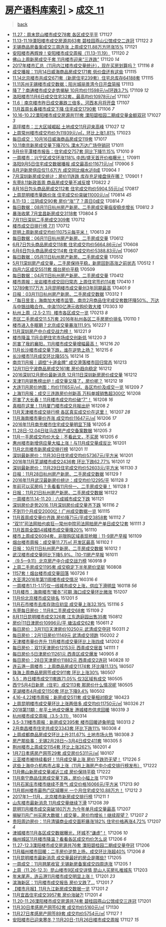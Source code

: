 [房产语料库索引](../../README.md)  > [成交_11](成交_11.md)
====
> [back](../README.md)

- [11.27：周末昆山楼市成交78套 各区成交平平](http://jkwz.applinzi.com/ittc/7040582429616636945.html#11.27%EF%BC%9A%E5%91%A8%E6%9C%AB%E6%98%86%E5%B1%B1%E6%A5%BC%E5%B8%82%E6%88%90%E4%BA%A478%E5%A5%97+%E5%90%84%E5%8C%BA%E6%88%90%E4%BA%A4%E5%B9%B3%E5%B9%B3) 171127  
- [11.13-11.19溧阳楼市成交房源共63套 碧桂园燕山公馆成交二连冠](http://jkwz.applinzi.com/ittc/7038709699816457232.html#11.13-11.19%E6%BA%A7%E9%98%B3%E6%A5%BC%E5%B8%82%E6%88%90%E4%BA%A4%E6%88%BF%E6%BA%90%E5%85%B163%E5%A5%97+%E7%A2%A7%E6%A1%82%E5%9B%AD%E7%87%95%E5%B1%B1%E5%85%AC%E9%A6%86%E6%88%90%E4%BA%A4%E4%BA%8C%E8%BF%9E%E5%86%A0) 171122 *3* 
- [无锡商品房备案成交三周连涨 上周成交11.88万方环涨15%](http://jkwz.applinzi.com/ittc/7038231130451477521.html#%E6%97%A0%E9%94%A1%E5%95%86%E5%93%81%E6%88%BF%E5%A4%87%E6%A1%88%E6%88%90%E4%BA%A4%E4%B8%89%E5%91%A8%E8%BF%9E%E6%B6%A8+%E4%B8%8A%E5%91%A8%E6%88%90%E4%BA%A411.88%E4%B8%87%E6%96%B9%E7%8E%AF%E6%B6%A815%25) 171121  
- [安阳楼市再辉煌！安阳楼市成交周报（11.13-11.19）](http://jkwz.applinzi.com/ittc/7038087427040740368.html#%E5%AE%89%E9%98%B3%E6%A5%BC%E5%B8%82%E5%86%8D%E8%BE%89%E7%85%8C%EF%BC%81%E5%AE%89%E9%98%B3%E6%A5%BC%E5%B8%82%E6%88%90%E4%BA%A4%E5%91%A8%E6%8A%A5%EF%BC%8811.13-11.19%EF%BC%89) 171120 *2* 
- [佛山上周新房成交千套 11月楼市迎来“三连跌”](http://jkwz.applinzi.com/ittc/7038063579700397072.html#%E4%BD%9B%E5%B1%B1%E4%B8%8A%E5%91%A8%E6%96%B0%E6%88%BF%E6%88%90%E4%BA%A4%E5%8D%83%E5%A5%97+11%E6%9C%88%E6%A5%BC%E5%B8%82%E8%BF%8E%E6%9D%A5%E2%80%9C%E4%B8%89%E8%BF%9E%E8%B7%8C%E2%80%9D) 171120 *14* 
- [2017年楼市汇总（11月内江楼市成交量统计），现在买房划算吗？](http://jkwz.applinzi.com/ittc/7036457605185143824.html#2017%E5%B9%B4%E6%A5%BC%E5%B8%82%E6%B1%87%E6%80%BB%EF%BC%8811%E6%9C%88%E5%86%85%E6%B1%9F%E6%A5%BC%E5%B8%82%E6%88%90%E4%BA%A4%E9%87%8F%E7%BB%9F%E8%AE%A1%EF%BC%89%EF%BC%8C%E7%8E%B0%E5%9C%A8%E4%B9%B0%E6%88%BF%E5%88%92%E7%AE%97%E5%90%97%EF%BC%9F) 171116 *8* 
- [成交播报：11月14日威海商品房成交171套 低价盘还有这些](http://jkwz.applinzi.com/ittc/7036191562223059985.html#%E6%88%90%E4%BA%A4%E6%92%AD%E6%8A%A5%EF%BC%9A11%E6%9C%8814%E6%97%A5%E5%A8%81%E6%B5%B7%E5%95%86%E5%93%81%E6%88%BF%E6%88%90%E4%BA%A4171%E5%A5%97+%E4%BD%8E%E4%BB%B7%E7%9B%98%E8%BF%98%E6%9C%89%E8%BF%99%E4%BA%9B) 171115  
- [11.14北京楼市共成交671套（新房住宅239套）住宅总库存64188套](http://jkwz.applinzi.com/ittc/7036095041683063824.html#11.14%E5%8C%97%E4%BA%AC%E6%A5%BC%E5%B8%82%E5%85%B1%E6%88%90%E4%BA%A4671%E5%A5%97%EF%BC%88%E6%96%B0%E6%88%BF%E4%BD%8F%E5%AE%85239%E5%A5%97%EF%BC%89%E4%BD%8F%E5%AE%85%E6%80%BB%E5%BA%93%E5%AD%9864188%E5%A5%97) 171115  
- [11.11苏州无锡楼市成交数据；阳光城丽景湾今日开盘简报](http://jkwz.applinzi.com/ittc/7035386018151269393.html#11.11%E8%8B%8F%E5%B7%9E%E6%97%A0%E9%94%A1%E6%A5%BC%E5%B8%82%E6%88%90%E4%BA%A4%E6%95%B0%E6%8D%AE%EF%BC%9B%E9%98%B3%E5%85%89%E5%9F%8E%E4%B8%BD%E6%99%AF%E6%B9%BE%E4%BB%8A%E6%97%A5%E5%BC%80%E7%9B%98%E7%AE%80%E6%8A%A5) 171113  
- [降了？南通楼市成交走势揭秘 10月均价11598元/㎡环跌3.7%](http://jkwz.applinzi.com/ittc/7033909082321323024.html#%E9%99%8D%E4%BA%86%EF%BC%9F%E5%8D%97%E9%80%9A%E6%A5%BC%E5%B8%82%E6%88%90%E4%BA%A4%E8%B5%B0%E5%8A%BF%E6%8F%AD%E7%A7%98+10%E6%9C%88%E5%9D%87%E4%BB%B711598%E5%85%83%2F%E3%8E%A1%E7%8E%AF%E8%B7%8C3.7%25) 171109 *12* 
- [洛阳楼市11月6日成交住宅32套，最高均价10978元/㎡](http://jkwz.applinzi.com/ittc/7033145634557789201.html#%E6%B4%9B%E9%98%B3%E6%A5%BC%E5%B8%8211%E6%9C%886%E6%97%A5%E6%88%90%E4%BA%A4%E4%BD%8F%E5%AE%8532%E5%A5%97%EF%BC%8C%E6%9C%80%E9%AB%98%E5%9D%87%E4%BB%B710978%E5%85%83%2F%E3%8E%A1) 171107  
- [11.6｜南京楼市昨日成交暴跌三倍多，河西本月将开盘](http://jkwz.applinzi.com/ittc/7033142107664024592.html#11.6%EF%BD%9C%E5%8D%97%E4%BA%AC%E6%A5%BC%E5%B8%82%E6%98%A8%E6%97%A5%E6%88%90%E4%BA%A4%E6%9A%B4%E8%B7%8C%E4%B8%89%E5%80%8D%E5%A4%9A%EF%BC%8C%E6%B2%B3%E8%A5%BF%E6%9C%AC%E6%9C%88%E5%B0%86%E5%BC%80%E7%9B%98) 171107  
- [11月首周长春楼市成交下降 住宅成交1790套](http://jkwz.applinzi.com/ittc/7032773519824389137.html#11%E6%9C%88%E9%A6%96%E5%91%A8%E9%95%BF%E6%98%A5%E6%A5%BC%E5%B8%82%E6%88%90%E4%BA%A4%E4%B8%8B%E9%99%8D+%E4%BD%8F%E5%AE%85%E6%88%90%E4%BA%A41790%E5%A5%97) 171106 *7* 
- [10.16-10.22溧阳楼市成交房源共111套 溧阳碧桂园二期成交量金额双冠](http://jkwz.applinzi.com/ittc/7029114463918228497.html#10.16-10.22%E6%BA%A7%E9%98%B3%E6%A5%BC%E5%B8%82%E6%88%90%E4%BA%A4%E6%88%BF%E6%BA%90%E5%85%B1111%E5%A5%97+%E6%BA%A7%E9%98%B3%E7%A2%A7%E6%A1%82%E5%9B%AD%E4%BA%8C%E6%9C%9F%E6%88%90%E4%BA%A4%E9%87%8F%E9%87%91%E9%A2%9D%E5%8F%8C%E5%86%A0) 171027 *3* 
- [高坪楼市：三大区域崛起 土地成交11月迎来高峰](http://jkwz.applinzi.com/ittc/7029051835221017617.html#%E9%AB%98%E5%9D%AA%E6%A5%BC%E5%B8%82%EF%BC%9A%E4%B8%89%E5%A4%A7%E5%8C%BA%E5%9F%9F%E5%B4%9B%E8%B5%B7+%E5%9C%9F%E5%9C%B0%E6%88%90%E4%BA%A411%E6%9C%88%E8%BF%8E%E6%9D%A5%E9%AB%98%E5%B3%B0) 171027 *12* 
- [上周常州楼市成交均价为11939元/㎡，环比上涨1.81%](http://jkwz.applinzi.com/ittc/7027685153097384976.html#%E4%B8%8A%E5%91%A8%E5%B8%B8%E5%B7%9E%E6%A5%BC%E5%B8%82%E6%88%90%E4%BA%A4%E5%9D%87%E4%BB%B7%E4%B8%BA11939%E5%85%83%2F%E3%8E%A1%EF%BC%8C%E7%8E%AF%E6%AF%94%E4%B8%8A%E6%B6%A81.81%25) 171023  
- [每日成交：10月16日威海商品房成交119套](http://jkwz.applinzi.com/ittc/7025342273473217552.html#%E6%AF%8F%E6%97%A5%E6%88%90%E4%BA%A4%EF%BC%9A10%E6%9C%8816%E6%97%A5%E5%A8%81%E6%B5%B7%E5%95%86%E5%93%81%E6%88%BF%E6%88%90%E4%BA%A4119%E5%A5%97) 171017  
- [10.11南京新房成交量下降70% 溧水万达广场夺销冠](http://jkwz.applinzi.com/ittc/7023247645559227408.html#10.11%E5%8D%97%E4%BA%AC%E6%96%B0%E6%88%BF%E6%88%90%E4%BA%A4%E9%87%8F%E4%B8%8B%E9%99%8D70%25+%E6%BA%A7%E6%B0%B4%E4%B8%87%E8%BE%BE%E5%B9%BF%E5%9C%BA%E5%A4%BA%E9%94%80%E5%86%A0) 171011  
- [9月份平潭楼市报告：住宅成交757套 同比下降11.15%](http://jkwz.applinzi.com/ittc/7022764397771097105.html#9%E6%9C%88%E4%BB%BD%E5%B9%B3%E6%BD%AD%E6%A5%BC%E5%B8%82%E6%8A%A5%E5%91%8A%EF%BC%9A%E4%BD%8F%E5%AE%85%E6%88%90%E4%BA%A4757%E5%A5%97+%E5%90%8C%E6%AF%94%E4%B8%8B%E9%99%8D11.15%25) 171010 *9* 
- [一周楼市：兴宁区成交环涨118% 中昂/盛天首开价格曝光！](http://jkwz.applinzi.com/ittc/7012107061775827728.html#%E4%B8%80%E5%91%A8%E6%A5%BC%E5%B8%82%EF%BC%9A%E5%85%B4%E5%AE%81%E5%8C%BA%E6%88%90%E4%BA%A4%E7%8E%AF%E6%B6%A8118%25+%E4%B8%AD%E6%98%82%2F%E7%9B%9B%E5%A4%A9%E9%A6%96%E5%BC%80%E4%BB%B7%E6%A0%BC%E6%9B%9D%E5%85%89%EF%BC%81) 170911  
- [洛阳9月5日住宅成交数据播报 成交最高价11671元/㎡](http://jkwz.applinzi.com/ittc/7010129430914270225.html#%E6%B4%9B%E9%98%B39%E6%9C%885%E6%97%A5%E4%BD%8F%E5%AE%85%E6%88%90%E4%BA%A4%E6%95%B0%E6%8D%AE%E6%92%AD%E6%8A%A5+%E6%88%90%E4%BA%A4%E6%9C%80%E9%AB%98%E4%BB%B711671%E5%85%83%2F%E3%8E%A1) 170906 *5* 
- [8月沪新房供应仅11.6万方 成交同比缩水近8成](http://jkwz.applinzi.com/ittc/7009265303383704593.html#8%E6%9C%88%E6%B2%AA%E6%96%B0%E6%88%BF%E4%BE%9B%E5%BA%94%E4%BB%8511.6%E4%B8%87%E6%96%B9+%E6%88%90%E4%BA%A4%E5%90%8C%E6%AF%94%E7%BC%A9%E6%B0%B4%E8%BF%918%E6%88%90) 170904 *1* 
- [7月深圳新房成交统计：房价11连跌 库存充足接盘侠在哪？](http://jkwz.applinzi.com/ittc/7008282229506311185.html#7%E6%9C%88%E6%B7%B1%E5%9C%B3%E6%96%B0%E6%88%BF%E6%88%90%E4%BA%A4%E7%BB%9F%E8%AE%A1%EF%BC%9A%E6%88%BF%E4%BB%B711%E8%BF%9E%E8%B7%8C+%E5%BA%93%E5%AD%98%E5%85%85%E8%B6%B3%E6%8E%A5%E7%9B%98%E4%BE%A0%E5%9C%A8%E5%93%AA%EF%BC%9F) 170901 *1* 
- [东莞8.11新政首周 商品房成交量不减反增](http://jkwz.applinzi.com/ittc/7004667642861061136.html#%E4%B8%9C%E8%8E%9E8.11%E6%96%B0%E6%94%BF%E9%A6%96%E5%91%A8+%E5%95%86%E5%93%81%E6%88%BF%E6%88%90%E4%BA%A4%E9%87%8F%E4%B8%8D%E5%87%8F%E5%8F%8D%E5%A2%9E) 170822 *2* 
- [8月16日包头商品房成交112套 住宅成交均价5904.55元/㎡](http://jkwz.applinzi.com/ittc/7002718649411175441.html#8%E6%9C%8816%E6%97%A5%E5%8C%85%E5%A4%B4%E5%95%86%E5%93%81%E6%88%BF%E6%88%90%E4%BA%A4112%E5%A5%97+%E4%BD%8F%E5%AE%85%E6%88%90%E4%BA%A4%E5%9D%87%E4%BB%B75904.55%E5%85%83%2F%E3%8E%A1) 170817  
- [上周昆明楼市量跌价涨 住宅成交价突破11000元/㎡](http://jkwz.applinzi.com/ittc/7001715805967090704.html#%E4%B8%8A%E5%91%A8%E6%98%86%E6%98%8E%E6%A5%BC%E5%B8%82%E9%87%8F%E8%B7%8C%E4%BB%B7%E6%B6%A8+%E4%BD%8F%E5%AE%85%E6%88%90%E4%BA%A4%E4%BB%B7%E7%AA%81%E7%A0%B411000%E5%85%83%2F%E3%8E%A1) 170814 *45* 
- [8.11-13：江阴成交90套 房价“涨”了？周日0成交](http://jkwz.applinzi.com/ittc/7001590411653809168.html#8.11-13%EF%BC%9A%E6%B1%9F%E9%98%B4%E6%88%90%E4%BA%A490%E5%A5%97+%E6%88%BF%E4%BB%B7%E2%80%9C%E6%B6%A8%E2%80%9D%E4%BA%86%EF%BC%9F%E5%91%A8%E6%97%A50%E6%88%90%E4%BA%A4) 170814 *7* 
- [每日数据：08月11日杭州房产新房、二手房成交量临安稳步增长](http://jkwz.applinzi.com/ittc/7000701323207771153.html#%E6%AF%8F%E6%97%A5%E6%95%B0%E6%8D%AE%EF%BC%9A08%E6%9C%8811%E6%97%A5%E6%9D%AD%E5%B7%9E%E6%88%BF%E4%BA%A7%E6%96%B0%E6%88%BF%E3%80%81%E4%BA%8C%E6%89%8B%E6%88%BF%E6%88%90%E4%BA%A4%E9%87%8F%E4%B8%B4%E5%AE%89%E7%A8%B3%E6%AD%A5%E5%A2%9E%E9%95%BF) 170812 *3* 
- [暴涨收尾 7月宜昌新房成交3118套](http://jkwz.applinzi.com/ittc/6997901641108685841.html#%E6%9A%B4%E6%B6%A8%E6%94%B6%E5%B0%BE+7%E6%9C%88%E5%AE%9C%E6%98%8C%E6%96%B0%E6%88%BF%E6%88%90%E4%BA%A43118%E5%A5%97) 170804 *5* 
- [7月11日深圳二手房成交309套](http://jkwz.applinzi.com/ittc/6989337061025645584.html#7%E6%9C%8811%E6%97%A5%E6%B7%B1%E5%9C%B3%E4%BA%8C%E6%89%8B%E6%88%BF%E6%88%90%E4%BA%A4309%E5%A5%97) 170712  
- [楼市成交日排行榜 7.11](http://jkwz.applinzi.com/ittc/6989319045961483281.html#%E6%A5%BC%E5%B8%82%E6%88%90%E4%BA%A4%E6%97%A5%E6%8E%92%E8%A1%8C%E6%A6%9C+7.11) 170712  
- [昆明上周新房成交均价11075元每平米！](http://jkwz.applinzi.com/ittc/6978601091804431365.html#%E6%98%86%E6%98%8E%E4%B8%8A%E5%91%A8%E6%96%B0%E6%88%BF%E6%88%90%E4%BA%A4%E5%9D%87%E4%BB%B711075%E5%85%83%E6%AF%8F%E5%B9%B3%E7%B1%B3%EF%BC%81) 170613 *28* 
- [每日数据：06月11日杭州房产新房、二手房成交量](http://jkwz.applinzi.com/ittc/6978238859811750917.html#%E6%AF%8F%E6%97%A5%E6%95%B0%E6%8D%AE%EF%BC%9A06%E6%9C%8811%E6%97%A5%E6%9D%AD%E5%B7%9E%E6%88%BF%E4%BA%A7%E6%96%B0%E6%88%BF%E3%80%81%E4%BA%8C%E6%89%8B%E6%88%BF%E6%88%90%E4%BA%A4%E9%87%8F) 170612  
- [6月7日包头商品房成交118套 住宅成交均价5664.86元/㎡](http://jkwz.applinzi.com/ittc/6976732432026829828.html#6%E6%9C%887%E6%97%A5%E5%8C%85%E5%A4%B4%E5%95%86%E5%93%81%E6%88%BF%E6%88%90%E4%BA%A4118%E5%A5%97+%E4%BD%8F%E5%AE%85%E6%88%90%E4%BA%A4%E5%9D%87%E4%BB%B75664.86%E5%85%83%2F%E3%8E%A1) 170608  
- [6月6日包头商品房成交114套 住宅成交均价5388.83元/㎡](http://jkwz.applinzi.com/ittc/6976360103534920709.html#6%E6%9C%886%E6%97%A5%E5%8C%85%E5%A4%B4%E5%95%86%E5%93%81%E6%88%BF%E6%88%90%E4%BA%A4114%E5%A5%97+%E4%BD%8F%E5%AE%85%E6%88%90%E4%BA%A4%E5%9D%87%E4%BB%B75388.83%E5%85%83%2F%E3%8E%A1) 170607  
- [每日数据：05月11日杭州房产新房、二手房成交量](http://jkwz.applinzi.com/ittc/6966731738012189701.html#%E6%AF%8F%E6%97%A5%E6%95%B0%E6%8D%AE%EF%BC%9A05%E6%9C%8811%E6%97%A5%E6%9D%AD%E5%B7%9E%E6%88%BF%E4%BA%A7%E6%96%B0%E6%88%BF%E3%80%81%E4%BA%8C%E6%89%8B%E6%88%BF%E6%88%90%E4%BA%A4%E9%87%8F) 170512  
- [5月11深圳房产成交量，二手房保持平稳，新房回到高涨之前状态](http://jkwz.applinzi.com/ittc/6966725350787646468.html#5%E6%9C%8811%E6%B7%B1%E5%9C%B3%E6%88%BF%E4%BA%A7%E6%88%90%E4%BA%A4%E9%87%8F%EF%BC%8C%E4%BA%8C%E6%89%8B%E6%88%BF%E4%BF%9D%E6%8C%81%E5%B9%B3%E7%A8%B3%EF%BC%8C%E6%96%B0%E6%88%BF%E5%9B%9E%E5%88%B0%E9%AB%98%E6%B6%A8%E4%B9%8B%E5%89%8D%E7%8A%B6%E6%80%81) 170512 *1* 
- [四月六区成交5511套 烟台房价平稳](http://jkwz.applinzi.com/ittc/6965677157735990277.html#%E5%9B%9B%E6%9C%88%E5%85%AD%E5%8C%BA%E6%88%90%E4%BA%A45511%E5%A5%97+%E7%83%9F%E5%8F%B0%E6%88%BF%E4%BB%B7%E5%B9%B3%E7%A8%B3) 170509  
- [每日数据：04月11日杭州房产新房、二手房成交量](http://jkwz.applinzi.com/ittc/6955587652521821188.html#%E6%AF%8F%E6%97%A5%E6%95%B0%E6%8D%AE%EF%BC%9A04%E6%9C%8811%E6%97%A5%E6%9D%AD%E5%B7%9E%E6%88%BF%E4%BA%A7%E6%96%B0%E6%88%BF%E3%80%81%E4%BA%8C%E6%89%8B%E6%88%BF%E6%88%90%E4%BA%A4%E9%87%8F) 170412  
- [楼市周报：龙岩楼市成交回归常态 上周住宅签约114套](http://jkwz.applinzi.com/ittc/6954910236715516933.html#%E6%A5%BC%E5%B8%82%E5%91%A8%E6%8A%A5%EF%BC%9A%E9%BE%99%E5%B2%A9%E6%A5%BC%E5%B8%82%E6%88%90%E4%BA%A4%E5%9B%9E%E5%BD%92%E5%B8%B8%E6%80%81+%E4%B8%8A%E5%91%A8%E4%BD%8F%E5%AE%85%E7%AD%BE%E7%BA%A6114%E5%A5%97) 170410 *1* 
- [12789套117万方 3月昆明楼市成交量创3年同期最高](http://jkwz.applinzi.com/ittc/6951611627509122052.html#12789%E5%A5%97117%E4%B8%87%E6%96%B9+3%E6%9C%88%E6%98%86%E6%98%8E%E6%A5%BC%E5%B8%82%E6%88%90%E4%BA%A4%E9%87%8F%E5%88%9B3%E5%B9%B4%E5%90%8C%E6%9C%9F%E6%9C%80%E9%AB%98) 170401 *9* 
- [日报：03月11日杭州房产新房、二手房成交数据](http://jkwz.applinzi.com/ittc/6944098406690718725.html#%E6%97%A5%E6%8A%A5%EF%BC%9A03%E6%9C%8811%E6%97%A5%E6%9D%AD%E5%B7%9E%E6%88%BF%E4%BA%A7%E6%96%B0%E6%88%BF%E3%80%81%E4%BA%8C%E6%89%8B%E6%88%BF%E6%88%90%E4%BA%A4%E6%95%B0%E6%8D%AE) 170312 *1* 
- [「每日昱言」海南加大楼市监管、南京2月商品住宅成交套数环降50%、万达与中银战略合作、中渝110亿港元收购伦敦大楼](http://jkwz.applinzi.com/ittc/6940708262025626628.html#%E3%80%8C%E6%AF%8F%E6%97%A5%E6%98%B1%E8%A8%80%E3%80%8D%E6%B5%B7%E5%8D%97%E5%8A%A0%E5%A4%A7%E6%A5%BC%E5%B8%82%E7%9B%91%E7%AE%A1%E3%80%81%E5%8D%97%E4%BA%AC2%E6%9C%88%E5%95%86%E5%93%81%E4%BD%8F%E5%AE%85%E6%88%90%E4%BA%A4%E5%A5%97%E6%95%B0%E7%8E%AF%E9%99%8D50%25%E3%80%81%E4%B8%87%E8%BE%BE%E4%B8%8E%E4%B8%AD%E9%93%B6%E6%88%98%E7%95%A5%E5%90%88%E4%BD%9C%E3%80%81%E4%B8%AD%E6%B8%9D110%E4%BA%BF%E6%B8%AF%E5%85%83%E6%94%B6%E8%B4%AD%E4%BC%A6%E6%95%A6%E5%A4%A7%E6%A5%BC) 170303 *10* 
- [杭州上周（2.5-2.11）楼市各区成交一览](http://jkwz.applinzi.com/ittc/6934169825214727173.html#%E6%9D%AD%E5%B7%9E%E4%B8%8A%E5%91%A8%EF%BC%882.5-2.11%EF%BC%89%E6%A5%BC%E5%B8%82%E5%90%84%E5%8C%BA%E6%88%90%E4%BA%A4%E4%B8%80%E8%A7%88) 170213 *8* 
- [市区二手房成交11.5万套 2016年杭州各区二手房房价排名](http://jkwz.applinzi.com/ittc/6921454729938076676.html#%E5%B8%82%E5%8C%BA%E4%BA%8C%E6%89%8B%E6%88%BF%E6%88%90%E4%BA%A411.5%E4%B8%87%E5%A5%97+2016%E5%B9%B4%E6%9D%AD%E5%B7%9E%E5%90%84%E5%8C%BA%E4%BA%8C%E6%89%8B%E6%88%BF%E6%88%BF%E4%BB%B7%E6%8E%92%E5%90%8D) 170110 *1* 
- [楼市进入冬眠期？北京成交量暴涨111.9%](http://jkwz.applinzi.com/ittc/6916334052797056005.html#%E6%A5%BC%E5%B8%82%E8%BF%9B%E5%85%A5%E5%86%AC%E7%9C%A0%E6%9C%9F%EF%BC%9F%E5%8C%97%E4%BA%AC%E6%88%90%E4%BA%A4%E9%87%8F%E6%9A%B4%E6%B6%A8111.9%25) 161227 *1* 
- [11月深圳房产中介成交战力榜！](http://jkwz.applinzi.com/ittc/6914012122463077380.html#11%E6%9C%88%E6%B7%B1%E5%9C%B3%E6%88%BF%E4%BA%A7%E4%B8%AD%E4%BB%8B%E6%88%90%E4%BA%A4%E6%88%98%E5%8A%9B%E6%A6%9C%EF%BC%81) 161221 *9* 
- [楼市降温 11月合肥住宅市场成交创新低](http://jkwz.applinzi.com/ittc/6913652443107034117.html#%E6%A5%BC%E5%B8%82%E9%99%8D%E6%B8%A9+11%E6%9C%88%E5%90%88%E8%82%A5%E4%BD%8F%E5%AE%85%E5%B8%82%E5%9C%BA%E6%88%90%E4%BA%A4%E5%88%9B%E6%96%B0%E4%BD%8E) 161220 *3* 
- [厉害了我的襄阳，11月楼市成交量增幅最高！](http://jkwz.applinzi.com/ittc/6912189088248890372.html#%E5%8E%89%E5%AE%B3%E4%BA%86%E6%88%91%E7%9A%84%E8%A5%84%E9%98%B3%EF%BC%8C11%E6%9C%88%E6%A5%BC%E5%B8%82%E6%88%90%E4%BA%A4%E9%87%8F%E5%A2%9E%E5%B9%85%E6%9C%80%E9%AB%98%EF%BC%81) 161216 *20* 
- [11月长沙楼市成交量下跌，谁在逆势上扬？](http://jkwz.applinzi.com/ittc/6911941543253771269.html#11%E6%9C%88%E9%95%BF%E6%B2%99%E6%A5%BC%E5%B8%82%E6%88%90%E4%BA%A4%E9%87%8F%E4%B8%8B%E8%B7%8C%EF%BC%8C%E8%B0%81%E5%9C%A8%E9%80%86%E5%8A%BF%E4%B8%8A%E6%89%AC%EF%BC%9F) 161215 *6* 
- [长沙楼市11月成交环比降55%](http://jkwz.applinzi.com/ittc/6911370144059491333.html#%E9%95%BF%E6%B2%99%E6%A5%BC%E5%B8%8211%E6%9C%88%E6%88%90%E4%BA%A4%E7%8E%AF%E6%AF%94%E9%99%8D55%25) 161214 *15* 
- [南京11月报｜调控“十道金牌” 成交滑落楼市回归常态](http://jkwz.applinzi.com/ittc/6911056387659793412.html#%E5%8D%97%E4%BA%AC11%E6%9C%88%E6%8A%A5%EF%BD%9C%E8%B0%83%E6%8E%A7%E2%80%9C%E5%8D%81%E9%81%93%E9%87%91%E7%89%8C%E2%80%9D+%E6%88%90%E4%BA%A4%E6%BB%91%E8%90%BD%E6%A5%BC%E5%B8%82%E5%9B%9E%E5%BD%92%E5%B8%B8%E6%80%81) 161213  
- [12月11日宁波商品房成交161套 房价趋向稳定](http://jkwz.applinzi.com/ittc/6910744105352430597.html#12%E6%9C%8811%E6%97%A5%E5%AE%81%E6%B3%A2%E5%95%86%E5%93%81%E6%88%BF%E6%88%90%E4%BA%A4161%E5%A5%97+%E6%88%BF%E4%BB%B7%E8%B6%8B%E5%90%91%E7%A8%B3%E5%AE%9A) 161212  
- [2016深圳12月房价最新消息 12月11日深圳新房房价成交量](http://jkwz.applinzi.com/ittc/6910716911322399748.html#2016%E6%B7%B1%E5%9C%B312%E6%9C%88%E6%88%BF%E4%BB%B7%E6%9C%80%E6%96%B0%E6%B6%88%E6%81%AF+12%E6%9C%8811%E6%97%A5%E6%B7%B1%E5%9C%B3%E6%96%B0%E6%88%BF%E6%88%BF%E4%BB%B7%E6%88%90%E4%BA%A4%E9%87%8F) 161212  
- [天津11月销售榜出炉！成交量又降了，房价呢？](http://jkwz.applinzi.com/ittc/6910676381678961668.html#%E5%A4%A9%E6%B4%A511%E6%9C%88%E9%94%80%E5%94%AE%E6%A6%9C%E5%87%BA%E7%82%89%EF%BC%81%E6%88%90%E4%BA%A4%E9%87%8F%E5%8F%88%E9%99%8D%E4%BA%86%EF%BC%8C%E6%88%BF%E4%BB%B7%E5%91%A2%EF%BC%9F) 161212 *18* 
- [大连11月房价地图：均价11165元/㎡、各区均价及成交一览](http://jkwz.applinzi.com/ittc/6909578003352126468.html#%E5%A4%A7%E8%BF%9E11%E6%9C%88%E6%88%BF%E4%BB%B7%E5%9C%B0%E5%9B%BE%EF%BC%9A%E5%9D%87%E4%BB%B711165%E5%85%83%2F%E3%8E%A1%E3%80%81%E5%90%84%E5%8C%BA%E5%9D%87%E4%BB%B7%E5%8F%8A%E6%88%90%E4%BA%A4%E4%B8%80%E8%A7%88) 161209 *7* 
- [上海11月报：成交三连跌房价创新高 万科单城销售超300亿](http://jkwz.applinzi.com/ittc/6909313537762919429.html#%E4%B8%8A%E6%B5%B711%E6%9C%88%E6%8A%A5%EF%BC%9A%E6%88%90%E4%BA%A4%E4%B8%89%E8%BF%9E%E8%B7%8C%E6%88%BF%E4%BB%B7%E5%88%9B%E6%96%B0%E9%AB%98+%E4%B8%87%E7%A7%91%E5%8D%95%E5%9F%8E%E9%94%80%E5%94%AE%E8%B6%85300%E4%BA%BF) 161208  
- [厉害了大长春！11月楼市成交均价破“7”！](http://jkwz.applinzi.com/ittc/6909290085546984453.html#%E5%8E%89%E5%AE%B3%E4%BA%86%E5%A4%A7%E9%95%BF%E6%98%A5%EF%BC%8111%E6%9C%88%E6%A5%BC%E5%B8%82%E6%88%90%E4%BA%A4%E5%9D%87%E4%BB%B7%E7%A0%B4%E2%80%9C7%E2%80%9D%EF%BC%81) 161208 *16* 
- [真相在这里！11月厦门楼市成交月报出炉](http://jkwz.applinzi.com/ittc/6909266916492706821.html#%E7%9C%9F%E7%9B%B8%E5%9C%A8%E8%BF%99%E9%87%8C%EF%BC%8111%E6%9C%88%E5%8E%A6%E9%97%A8%E6%A5%BC%E5%B8%82%E6%88%90%E4%BA%A4%E6%9C%88%E6%8A%A5%E5%87%BA%E7%82%89) 161208 *2* 
- [11月天津楼市成交排行榜 各区真实成交价在这里！](http://jkwz.applinzi.com/ittc/6908811511006233605.html#11%E6%9C%88%E5%A4%A9%E6%B4%A5%E6%A5%BC%E5%B8%82%E6%88%90%E4%BA%A4%E6%8E%92%E8%A1%8C%E6%A6%9C+%E5%90%84%E5%8C%BA%E7%9C%9F%E5%AE%9E%E6%88%90%E4%BA%A4%E4%BB%B7%E5%9C%A8%E8%BF%99%E9%87%8C%EF%BC%81) 161207 *28* 
- [11月海南楼市量价齐涨 成交均价11647元/㎡](http://jkwz.applinzi.com/ittc/6908449738331784196.html#11%E6%9C%88%E6%B5%B7%E5%8D%97%E6%A5%BC%E5%B8%82%E9%87%8F%E4%BB%B7%E9%BD%90%E6%B6%A8+%E6%88%90%E4%BA%A4%E5%9D%87%E4%BB%B711647%E5%85%83%2F%E3%8E%A1) 161206 *17* 
- [2016年11月南充楼市住宅成交量明显下降](http://jkwz.applinzi.com/ittc/6908185128840201220.html#2016%E5%B9%B411%E6%9C%88%E5%8D%97%E5%85%85%E6%A5%BC%E5%B8%82%E4%BD%8F%E5%AE%85%E6%88%90%E4%BA%A4%E9%87%8F%E6%98%8E%E6%98%BE%E4%B8%8B%E9%99%8D) 161205 *8* 
- [11.28日-12.04日驻马店房产成交备案数据](http://jkwz.applinzi.com/ittc/6908176992804799493.html#11.28%E6%97%A5-12.04%E6%97%A5%E9%A9%BB%E9%A9%AC%E5%BA%97%E6%88%BF%E4%BA%A7%E6%88%90%E4%BA%A4%E5%A4%87%E6%A1%88%E6%95%B0%E6%8D%AE) 161205 *3* 
- [11月一手房成交均价大全｜不看此文，不买房](http://jkwz.applinzi.com/ittc/6908067976732738564.html#11%E6%9C%88%E4%B8%80%E6%89%8B%E6%88%BF%E6%88%90%E4%BA%A4%E5%9D%87%E4%BB%B7%E5%A4%A7%E5%85%A8%EF%BD%9C%E4%B8%8D%E7%9C%8B%E6%AD%A4%E6%96%87%EF%BC%8C%E4%B8%8D%E4%B9%B0%E6%88%BF) 161205 *6* 
- [惠州楼市新增供应量大幅上涨！与11月成交量成反比](http://jkwz.applinzi.com/ittc/6906658154720265220.html#%E6%83%A0%E5%B7%9E%E6%A5%BC%E5%B8%82%E6%96%B0%E5%A2%9E%E4%BE%9B%E5%BA%94%E9%87%8F%E5%A4%A7%E5%B9%85%E4%B8%8A%E6%B6%A8%EF%BC%81%E4%B8%8E11%E6%9C%88%E6%88%90%E4%BA%A4%E9%87%8F%E6%88%90%E5%8F%8D%E6%AF%94) 161201  
- [11月北京楼市新房成交排行榜](http://jkwz.applinzi.com/ittc/6906633958359303173.html#11%E6%9C%88%E5%8C%97%E4%BA%AC%E6%A5%BC%E5%B8%82%E6%96%B0%E6%88%BF%E6%88%90%E4%BA%A4%E6%8E%92%E8%A1%8C%E6%A6%9C) 161201 *11* 
- [深圳最新房价：11月30日住宅成交均价57367元/平方米](http://jkwz.applinzi.com/ittc/6906581767716078597.html#%E6%B7%B1%E5%9C%B3%E6%9C%80%E6%96%B0%E6%88%BF%E4%BB%B7%EF%BC%9A11%E6%9C%8830%E6%97%A5%E4%BD%8F%E5%AE%85%E6%88%90%E4%BA%A4%E5%9D%87%E4%BB%B757367%E5%85%83%2F%E5%B9%B3%E6%96%B9%E7%B1%B3) 161201  
- [2016年11月芜湖楼市成交2436套 环比下跌62.77%](http://jkwz.applinzi.com/ittc/6906577448186954757.html#2016%E5%B9%B411%E6%9C%88%E8%8A%9C%E6%B9%96%E6%A5%BC%E5%B8%82%E6%88%90%E4%BA%A42436%E5%A5%97+%E7%8E%AF%E6%AF%94%E4%B8%8B%E8%B7%8C62.77%25) 161201 *12* 
- [深圳最新房价：11月29日住宅成交均价52603元/平方米](http://jkwz.applinzi.com/ittc/6906207877550572548.html#%E6%B7%B1%E5%9C%B3%E6%9C%80%E6%96%B0%E6%88%BF%E4%BB%B7%EF%BC%9A11%E6%9C%8829%E6%97%A5%E4%BD%8F%E5%AE%85%E6%88%90%E4%BA%A4%E5%9D%87%E4%BB%B752603%E5%85%83%2F%E5%B9%B3%E6%96%B9%E7%B1%B3) 161130 *3* 
- [日报：11月28日杭州房产新房、二手房成交数据](http://jkwz.applinzi.com/ittc/6905940916727972868.html#%E6%97%A5%E6%8A%A5%EF%BC%9A11%E6%9C%8828%E6%97%A5%E6%9D%AD%E5%B7%9E%E6%88%BF%E4%BA%A7%E6%96%B0%E6%88%BF%E3%80%81%E4%BA%8C%E6%89%8B%E6%88%BF%E6%88%90%E4%BA%A4%E6%95%B0%E6%8D%AE) 161129 *1* 
- [2016年11月武汉最新房价统计：成交均价12295/平](http://jkwz.applinzi.com/ittc/6905556576043009029.html#2016%E5%B9%B411%E6%9C%88%E6%AD%A6%E6%B1%89%E6%9C%80%E6%96%B0%E6%88%BF%E4%BB%B7%E7%BB%9F%E8%AE%A1%EF%BC%9A%E6%88%90%E4%BA%A4%E5%9D%87%E4%BB%B712295%2F%E5%B9%B3) 161128 *3* 
- [年前可以买房吗？先看看11月份一、二手房成交量！](http://jkwz.applinzi.com/ittc/6905501493892744197.html#%E5%B9%B4%E5%89%8D%E5%8F%AF%E4%BB%A5%E4%B9%B0%E6%88%BF%E5%90%97%EF%BC%9F%E5%85%88%E7%9C%8B%E7%9C%8B11%E6%9C%88%E4%BB%BD%E4%B8%80%E3%80%81%E4%BA%8C%E6%89%8B%E6%88%BF%E6%88%90%E4%BA%A4%E9%87%8F%EF%BC%81) 161128 *1* 
- [日报：11月21日杭州房产新房、二手房成交数据](http://jkwz.applinzi.com/ittc/6903273748060177412.html#%E6%97%A5%E6%8A%A5%EF%BC%9A11%E6%9C%8821%E6%97%A5%E6%9D%AD%E5%B7%9E%E6%88%BF%E4%BA%A7%E6%96%B0%E6%88%BF%E3%80%81%E4%BA%8C%E6%89%8B%E6%88%BF%E6%88%90%E4%BA%A4%E6%95%B0%E6%8D%AE) 161122  
- [一周楼市11.14-11.20｜六成城市成交下跌](http://jkwz.applinzi.com/ittc/6903021102900446212.html#%E4%B8%80%E5%91%A8%E6%A5%BC%E5%B8%8211.14-11.20%EF%BD%9C%E5%85%AD%E6%88%90%E5%9F%8E%E5%B8%82%E6%88%90%E4%BA%A4%E4%B8%8B%E8%B7%8C) 161121  
- [深圳房价走势2016 11月深圳房价成交量齐下跌](http://jkwz.applinzi.com/ittc/6901154247378207748.html#%E6%B7%B1%E5%9C%B3%E6%88%BF%E4%BB%B7%E8%B5%B0%E5%8A%BF2016+11%E6%9C%88%E6%B7%B1%E5%9C%B3%E6%88%BF%E4%BB%B7%E6%88%90%E4%BA%A4%E9%87%8F%E9%BD%90%E4%B8%8B%E8%B7%8C) 161116 *2* 
- [不到11个月成交2000亿！广州成交数据一览](http://jkwz.applinzi.com/ittc/6900828703113610245.html#%E4%B8%8D%E5%88%B011%E4%B8%AA%E6%9C%88%E6%88%90%E4%BA%A42000%E4%BA%BF%EF%BC%81%E5%B9%BF%E5%B7%9E%E6%88%90%E4%BA%A4%E6%95%B0%E6%8D%AE%E4%B8%80%E8%A7%88) 161115  
- [11月首周成交量价齐跌 房价降71元/平成交3858套](http://jkwz.applinzi.com/ittc/6899395002831995909.html#11%E6%9C%88%E9%A6%96%E5%91%A8%E6%88%90%E4%BA%A4%E9%87%8F%E4%BB%B7%E9%BD%90%E8%B7%8C+%E6%88%BF%E4%BB%B7%E9%99%8D71%E5%85%83%2F%E5%B9%B3%E6%88%90%E4%BA%A43858%E5%A5%97) 161112 *7* 
- [“双11”司法网拍也疯狂—常州中院司法网拍房产单日成交12套](http://jkwz.applinzi.com/ittc/6899310576827630597.html#%E2%80%9C%E5%8F%8C11%E2%80%9D%E5%8F%B8%E6%B3%95%E7%BD%91%E6%8B%8D%E4%B9%9F%E7%96%AF%E7%8B%82%E2%80%94%E5%B8%B8%E5%B7%9E%E4%B8%AD%E9%99%A2%E5%8F%B8%E6%B3%95%E7%BD%91%E6%8B%8D%E6%88%BF%E4%BA%A7%E5%8D%95%E6%97%A5%E6%88%90%E4%BA%A412%E5%A5%97) 161111 *3* 
- [11月首周全国54城楼市成交量降20%](http://jkwz.applinzi.com/ittc/6898798592319292420.html#11%E6%9C%88%E9%A6%96%E5%91%A8%E5%85%A8%E5%9B%BD54%E5%9F%8E%E6%A5%BC%E5%B8%82%E6%88%90%E4%BA%A4%E9%87%8F%E9%99%8D20%25) 161110  
- [楼市上周成交6094套，非限购区域表现抢眼｜11-9房产早报](http://jkwz.applinzi.com/ittc/6898412300179866629.html#%E6%A5%BC%E5%B8%82%E4%B8%8A%E5%91%A8%E6%88%90%E4%BA%A46094%E5%A5%97%EF%BC%8C%E9%9D%9E%E9%99%90%E8%B4%AD%E5%8C%BA%E5%9F%9F%E8%A1%A8%E7%8E%B0%E6%8A%A2%E7%9C%BC%EF%BD%9C11-9%E6%88%BF%E4%BA%A7%E6%97%A9%E6%8A%A5) 161109  
- [烟台楼市周报：成交量11.7万㎡ 开发区最高](http://jkwz.applinzi.com/ittc/6895945767155401733.html#%E7%83%9F%E5%8F%B0%E6%A5%BC%E5%B8%82%E5%91%A8%E6%8A%A5%EF%BC%9A%E6%88%90%E4%BA%A4%E9%87%8F11.7%E4%B8%87%E3%8E%A1+%E5%BC%80%E5%8F%91%E5%8C%BA%E6%9C%80%E9%AB%98) 161102 *1* 
- [日报：10月11日杭州房产新房、二手房成交数据](http://jkwz.applinzi.com/ittc/6888032439737254917.html#%E6%97%A5%E6%8A%A5%EF%BC%9A10%E6%9C%8811%E6%97%A5%E6%9D%AD%E5%B7%9E%E6%88%BF%E4%BA%A7%E6%96%B0%E6%88%BF%E3%80%81%E4%BA%8C%E6%89%8B%E6%88%BF%E6%88%90%E4%BA%A4%E6%95%B0%E6%8D%AE) 161012 *1* 
- [武汉楼市成交量同比下降5.9%。|10-11房产早报](http://jkwz.applinzi.com/ittc/6887640237651526660.html#%E6%AD%A6%E6%B1%89%E6%A5%BC%E5%B8%82%E6%88%90%E4%BA%A4%E9%87%8F%E5%90%8C%E6%AF%94%E4%B8%8B%E9%99%8D5.9%25%E3%80%82%7C10-11%E6%88%BF%E4%BA%A7%E6%97%A9%E6%8A%A5) 161011  
- [（9.5—9.11）北京房产中介成交战力榜](http://jkwz.applinzi.com/ittc/6879181182662607877.html#%EF%BC%889.5%E2%80%949.11%EF%BC%89%E5%8C%97%E4%BA%AC%E6%88%BF%E4%BA%A7%E4%B8%AD%E4%BB%8B%E6%88%90%E4%BA%A4%E6%88%98%E5%8A%9B%E6%A6%9C) 160918 *9* 
- [上周二手房成交1195套 成交稳定下半年房价坚挺](http://jkwz.applinzi.com/ittc/6863987169152205829.html#%E4%B8%8A%E5%91%A8%E4%BA%8C%E6%89%8B%E6%88%BF%E6%88%90%E4%BA%A41195%E5%A5%97+%E6%88%90%E4%BA%A4%E7%A8%B3%E5%AE%9A%E4%B8%8B%E5%8D%8A%E5%B9%B4%E6%88%BF%E4%BB%B7%E5%9D%9A%E6%8C%BA) 160808  
- [1157套！烟台楼市成交量回落](http://jkwz.applinzi.com/ittc/6859114671008908293.html#1157%E5%A5%97%EF%BC%81%E7%83%9F%E5%8F%B0%E6%A5%BC%E5%B8%82%E6%88%90%E4%BA%A4%E9%87%8F%E5%9B%9E%E8%90%BD) 160726 *1* 
- [大亚湾2016年第11周楼市成交情况](http://jkwz.applinzi.com/ittc/6810329500231402501.html#%E5%A4%A7%E4%BA%9A%E6%B9%BE2016%E5%B9%B4%E7%AC%AC11%E5%91%A8%E6%A5%BC%E5%B8%82%E6%88%90%E4%BA%A4%E6%83%85%E5%86%B5) 160316 *6* 
- [一周楼市1.11-1.17|仅一线城市成交上涨，供应下滑明显](http://jkwz.applinzi.com/ittc/6788706808399135748.html#%E4%B8%80%E5%91%A8%E6%A5%BC%E5%B8%821.11-1.17%7C%E4%BB%85%E4%B8%80%E7%BA%BF%E5%9F%8E%E5%B8%82%E6%88%90%E4%BA%A4%E4%B8%8A%E6%B6%A8%EF%BC%8C%E4%BE%9B%E5%BA%94%E4%B8%8B%E6%BB%91%E6%98%8E%E6%98%BE) 160118 *56* 
- [11月楼市：海南楼市“暖冬”可期 海口成交量环比微涨](http://jkwz.applinzi.com/ittc/6772488315848885252.html#11%E6%9C%88%E6%A5%BC%E5%B8%82%EF%BC%9A%E6%B5%B7%E5%8D%97%E6%A5%BC%E5%B8%82%E2%80%9C%E6%9A%96%E5%86%AC%E2%80%9D%E5%8F%AF%E6%9C%9F+%E6%B5%B7%E5%8F%A3%E6%88%90%E4%BA%A4%E9%87%8F%E7%8E%AF%E6%AF%94%E5%BE%AE%E6%B6%A8) 151207  
- [11月份北京楼市成交排名](http://jkwz.applinzi.com/ittc/6770947957713273861.html#11%E6%9C%88%E4%BB%BD%E5%8C%97%E4%BA%AC%E6%A5%BC%E5%B8%82%E6%88%90%E4%BA%A4%E6%8E%92%E5%90%8D) 151201 *5* 
- [11月石市楼市去库存效应初显 成交量上涨32.19%](http://jkwz.applinzi.com/ittc/6765238809457591301.html#11%E6%9C%88%E7%9F%B3%E5%B8%82%E6%A5%BC%E5%B8%82%E5%8E%BB%E5%BA%93%E5%AD%98%E6%95%88%E5%BA%94%E5%88%9D%E6%98%BE+%E6%88%90%E4%BA%A4%E9%87%8F%E4%B8%8A%E6%B6%A832.19%25) 151116 *5* 
- [东莞每日房价：11月8二手房成交68套](http://jkwz.applinzi.com/ittc/6762620587784799236.html#%E4%B8%9C%E8%8E%9E%E6%AF%8F%E6%97%A5%E6%88%BF%E4%BB%B7%EF%BC%9A11%E6%9C%888%E4%BA%8C%E6%89%8B%E6%88%BF%E6%88%90%E4%BA%A468%E5%A5%97) 151109 *2* 
- [8月11日昆明楼市成交326套 江东逸庭园出售35套](http://jkwz.applinzi.com/ittc/547650615692203442.html#8%E6%9C%8811%E6%97%A5%E6%98%86%E6%98%8E%E6%A5%BC%E5%B8%82%E6%88%90%E4%BA%A4326%E5%A5%97+%E6%B1%9F%E4%B8%9C%E9%80%B8%E5%BA%AD%E5%9B%AD%E5%87%BA%E5%94%AE35%E5%A5%97) 150812  
- [房价|11日津房价10996元/平 塘沽成交62套](http://jkwz.applinzi.com/ittc/547650611419108310.html#%E6%88%BF%E4%BB%B7%7C11%E6%97%A5%E6%B4%A5%E6%88%BF%E4%BB%B710996%E5%85%83%2F%E5%B9%B3+%E5%A1%98%E6%B2%BD%E6%88%90%E4%BA%A462%E5%A5%97) 150611 *2* 
- [每日房价：3月11日天津房价10250元 武清成交夺冠](http://jkwz.applinzi.com/ittc/547650611392862037.html#%E6%AF%8F%E6%97%A5%E6%88%BF%E4%BB%B7%EF%BC%9A3%E6%9C%8811%E6%97%A5%E5%A4%A9%E6%B4%A5%E6%88%BF%E4%BB%B710250%E5%85%83+%E6%AD%A6%E6%B8%85%E6%88%90%E4%BA%A4%E5%A4%BA%E5%86%A0) 150311 *2* 
- [每日房价：2月1日房价11149元 武清成交领跑](http://jkwz.applinzi.com/ittc/547650611388517615.html#%E6%AF%8F%E6%97%A5%E6%88%BF%E4%BB%B7%EF%BC%9A2%E6%9C%881%E6%97%A5%E6%88%BF%E4%BB%B711149%E5%85%83+%E6%AD%A6%E6%B8%85%E6%88%90%E4%BA%A4%E9%A2%86%E8%B7%91) 150202 *2* 
- [天津楼市量价齐升 11月楼市成交量环比上涨四成](http://jkwz.applinzi.com/ittc/547650611382227202.html#%E5%A4%A9%E6%B4%A5%E6%A5%BC%E5%B8%82%E9%87%8F%E4%BB%B7%E9%BD%90%E5%8D%87+11%E6%9C%88%E6%A5%BC%E5%B8%82%E6%88%90%E4%BA%A4%E9%87%8F%E7%8E%AF%E6%AF%94%E4%B8%8A%E6%B6%A8%E5%9B%9B%E6%88%90) 141202 *6* 
- [每日房价：双11天津房价12153元 西青成交居首](http://jkwz.applinzi.com/ittc/547650611379028594.html#%E6%AF%8F%E6%97%A5%E6%88%BF%E4%BB%B7%EF%BC%9A%E5%8F%8C11%E5%A4%A9%E6%B4%A5%E6%88%BF%E4%BB%B712153%E5%85%83+%E8%A5%BF%E9%9D%92%E6%88%90%E4%BA%A4%E5%B1%85%E9%A6%96) 141111 *1* 
- [每日房价:5日津房价11261元 西青区成交爆发](http://jkwz.applinzi.com/ittc/547650611372512626.html#%E6%AF%8F%E6%97%A5%E6%88%BF%E4%BB%B7%3A5%E6%97%A5%E6%B4%A5%E6%88%BF%E4%BB%B711261%E5%85%83+%E8%A5%BF%E9%9D%92%E5%8C%BA%E6%88%90%E4%BA%A4%E7%88%86%E5%8F%91) 140905 *8* 
- [每日房价：28日天津房价11882元 西青成交2连冠](http://jkwz.applinzi.com/ittc/547650611373591945.html#%E6%AF%8F%E6%97%A5%E6%88%BF%E4%BB%B7%EF%BC%9A28%E6%97%A5%E5%A4%A9%E6%B4%A5%E6%88%BF%E4%BB%B711882%E5%85%83+%E8%A5%BF%E9%9D%92%E6%88%90%E4%BA%A42%E8%BF%9E%E5%86%A0) 140828 *10* 
- [连云港一周楼市：上周商品房成交1174套 环比降11.13%](http://jkwz.applinzi.com/ittc/7100436284948612107.html#%E8%BF%9E%E4%BA%91%E6%B8%AF%E4%B8%80%E5%91%A8%E6%A5%BC%E5%B8%82%EF%BC%9A%E4%B8%8A%E5%91%A8%E5%95%86%E5%93%81%E6%88%BF%E6%88%90%E4%BA%A41174%E5%A5%97+%E7%8E%AF%E6%AF%94%E9%99%8D11.13%25) 180507  
- [珠海上周商品房网签成交911套 环比上涨30%](http://jkwz.applinzi.com/ittc/7100422114630960138.html#%E7%8F%A0%E6%B5%B7%E4%B8%8A%E5%91%A8%E5%95%86%E5%93%81%E6%88%BF%E7%BD%91%E7%AD%BE%E6%88%90%E4%BA%A4911%E5%A5%97+%E7%8E%AF%E6%AF%94%E4%B8%8A%E6%B6%A830%25) 180507  
- [5.5：昨日楼市成交11套跌71.05% 仅3区域有成交](http://jkwz.applinzi.com/ittc/7099635171135587335.html#5.5%EF%BC%9A%E6%98%A8%E6%97%A5%E6%A5%BC%E5%B8%82%E6%88%90%E4%BA%A411%E5%A5%97%E8%B7%8C71.05%25+%E4%BB%853%E5%8C%BA%E5%9F%9F%E6%9C%89%E6%88%90%E4%BA%A4) 180505  
- [西宁5月4日新房（住宅）成交113套 那房价什么情况呢](http://jkwz.applinzi.com/ittc/7099601894060327946.html#%E8%A5%BF%E5%AE%815%E6%9C%884%E6%97%A5%E6%96%B0%E6%88%BF%EF%BC%88%E4%BD%8F%E5%AE%85%EF%BC%89%E6%88%90%E4%BA%A4113%E5%A5%97+%E9%82%A3%E6%88%BF%E4%BB%B7%E4%BB%80%E4%B9%88%E6%83%85%E5%86%B5%E5%91%A2) 180505  
- [芜湖楼市4月成交1150套 环比下降9.4%](http://jkwz.applinzi.com/ittc/7098569937599857670.html#%E8%8A%9C%E6%B9%96%E6%A5%BC%E5%B8%824%E6%9C%88%E6%88%90%E4%BA%A41150%E5%A5%97+%E7%8E%AF%E6%AF%94%E4%B8%8B%E9%99%8D9.4%25) 180502  
- [4.16-4.22楼市周报：新房成交511套 成交量相对稳定](http://jkwz.applinzi.com/ittc/7095182856693482513.html#4.16-4.22%E6%A5%BC%E5%B8%82%E5%91%A8%E6%8A%A5%EF%BC%9A%E6%96%B0%E6%88%BF%E6%88%90%E4%BA%A4511%E5%A5%97+%E6%88%90%E4%BA%A4%E9%87%8F%E7%9B%B8%E5%AF%B9%E7%A8%B3%E5%AE%9A) 180423  
- [上周昆明楼市成交量环比上涨两倍多 成交均价11750元/㎡](http://jkwz.applinzi.com/ittc/7084830808722637841.html#%E4%B8%8A%E5%91%A8%E6%98%86%E6%98%8E%E6%A5%BC%E5%B8%82%E6%88%90%E4%BA%A4%E9%87%8F%E7%8E%AF%E6%AF%94%E4%B8%8A%E6%B6%A8%E4%B8%A4%E5%80%8D%E5%A4%9A+%E6%88%90%E4%BA%A4%E5%9D%87%E4%BB%B711750%E5%85%83%2F%E3%8E%A1) 180326 *21* 
- [2018第11期：牟平土地成交爆发 港城楼市供求回暖](http://jkwz.applinzi.com/ittc/7082162898657084423.html#2018%E7%AC%AC11%E6%9C%9F%EF%BC%9A%E7%89%9F%E5%B9%B3%E5%9C%9F%E5%9C%B0%E6%88%90%E4%BA%A4%E7%88%86%E5%8F%91+%E6%B8%AF%E5%9F%8E%E6%A5%BC%E5%B8%82%E4%BE%9B%E6%B1%82%E5%9B%9E%E6%9A%96) 180319 *3* 
- [杭州楼市成交周报（3.5-3.11）](http://jkwz.applinzi.com/ittc/7080334996110050315.html#%E6%9D%AD%E5%B7%9E%E6%A5%BC%E5%B8%82%E6%88%90%E4%BA%A4%E5%91%A8%E6%8A%A5%EF%BC%883.5-3.11%EF%BC%89) 180314  
- [3.5-3.11楼市周报：新房成交395套 楼市回暖迹象明显](http://jkwz.applinzi.com/ittc/7079956231739671568.html#3.5-3.11%E6%A5%BC%E5%B8%82%E5%91%A8%E6%8A%A5%EF%BC%9A%E6%96%B0%E6%88%BF%E6%88%90%E4%BA%A4395%E5%A5%97+%E6%A5%BC%E5%B8%82%E5%9B%9E%E6%9A%96%E8%BF%B9%E8%B1%A1%E6%98%8E%E6%98%BE) 180313 *2* 
- [2月南昌楼市住宅共成交3343套 环比下跌11%](http://jkwz.applinzi.com/ittc/7078158048453723142.html#2%E6%9C%88%E5%8D%97%E6%98%8C%E6%A5%BC%E5%B8%82%E4%BD%8F%E5%AE%85%E5%85%B1%E6%88%90%E4%BA%A43343%E5%A5%97+%E7%8E%AF%E6%AF%94%E4%B8%8B%E8%B7%8C11%25) 180308 *4* 
- [上周成都商品房成交环比上升311.67%  土地市场火热](http://jkwz.applinzi.com/ittc/7078038375993181190.html#%E4%B8%8A%E5%91%A8%E6%88%90%E9%83%BD%E5%95%86%E5%93%81%E6%88%BF%E6%88%90%E4%BA%A4%E7%8E%AF%E6%AF%94%E4%B8%8A%E5%8D%87311.67%25++%E5%9C%9F%E5%9C%B0%E5%B8%82%E5%9C%BA%E7%81%AB%E7%83%AD) 180308 *3* 
- [房产那些事：无锡2月28日～3月4日成交411套](http://jkwz.applinzi.com/ittc/7076907732190102539.html#%E6%88%BF%E4%BA%A7%E9%82%A3%E4%BA%9B%E4%BA%8B%EF%BC%9A%E6%97%A0%E9%94%A12%E6%9C%8828%E6%97%A5%EF%BD%9E3%E6%9C%884%E6%97%A5%E6%88%90%E4%BA%A4411%E5%A5%97) 180305 *5* 
- [荆州楼市上周成交1154套 环比上涨262%](http://jkwz.applinzi.com/ittc/7065129281003209735.html#%E8%8D%86%E5%B7%9E%E6%A5%BC%E5%B8%82%E4%B8%8A%E5%91%A8%E6%88%90%E4%BA%A41154%E5%A5%97+%E7%8E%AF%E6%AF%94%E4%B8%8A%E6%B6%A8262%25) 180201 *4* 
- [1月7日孝感房产网签29套 成交房价5311元/㎡](http://jkwz.applinzi.com/ittc/7055908381028516870.html#1%E6%9C%887%E6%97%A5%E5%AD%9D%E6%84%9F%E6%88%BF%E4%BA%A7%E7%BD%91%E7%AD%BE29%E5%A5%97+%E6%88%90%E4%BA%A4%E6%88%BF%E4%BB%B75311%E5%85%83%2F%E3%8E%A1) 180107  
- [三亚楼市被持续看好！11月成交量上涨 房价下跌恐无望！](http://jkwz.applinzi.com/ittc/7051340982870606864.html#%E4%B8%89%E4%BA%9A%E6%A5%BC%E5%B8%82%E8%A2%AB%E6%8C%81%E7%BB%AD%E7%9C%8B%E5%A5%BD%EF%BC%8111%E6%9C%88%E6%88%90%E4%BA%A4%E9%87%8F%E4%B8%8A%E6%B6%A8+%E6%88%BF%E4%BB%B7%E4%B8%8B%E8%B7%8C%E6%81%90%E6%97%A0%E6%9C%9B%EF%BC%81) 171226 *5* 
- [这些上海中介机构市占率上涨（11月上海房产中介成交排行榜发布）](http://jkwz.applinzi.com/ittc/7049459524249846801.html#%E8%BF%99%E4%BA%9B%E4%B8%8A%E6%B5%B7%E4%B8%AD%E4%BB%8B%E6%9C%BA%E6%9E%84%E5%B8%82%E5%8D%A0%E7%8E%87%E4%B8%8A%E6%B6%A8%EF%BC%8811%E6%9C%88%E4%B8%8A%E6%B5%B7%E6%88%BF%E4%BA%A7%E4%B8%AD%E4%BB%8B%E6%88%90%E4%BA%A4%E6%8E%92%E8%A1%8C%E6%A6%9C%E5%8F%91%E5%B8%83%EF%BC%89) 171222  
- [11月佛山新房成交量减近三成 房价保持平稳](http://jkwz.applinzi.com/ittc/7049817060622730257.html#11%E6%9C%88%E4%BD%9B%E5%B1%B1%E6%96%B0%E6%88%BF%E6%88%90%E4%BA%A4%E9%87%8F%E5%87%8F%E8%BF%91%E4%B8%89%E6%88%90+%E6%88%BF%E4%BB%B7%E4%BF%9D%E6%8C%81%E5%B9%B3%E7%A8%B3) 171222  
- [11月南宁商品住房成交量下跌，房价小幅上涨](http://jkwz.applinzi.com/ittc/7048721266586944528.html#11%E6%9C%88%E5%8D%97%E5%AE%81%E5%95%86%E5%93%81%E4%BD%8F%E6%88%BF%E6%88%90%E4%BA%A4%E9%87%8F%E4%B8%8B%E8%B7%8C%EF%BC%8C%E6%88%BF%E4%BB%B7%E5%B0%8F%E5%B9%85%E4%B8%8A%E6%B6%A8) 171219  
- [11月石家庄市楼市继续不景气 成交价格16066元/平方米](http://jkwz.applinzi.com/ittc/7046583336464548880.html#11%E6%9C%88%E7%9F%B3%E5%AE%B6%E5%BA%84%E5%B8%82%E6%A5%BC%E5%B8%82%E7%BB%A7%E7%BB%AD%E4%B8%8D%E6%99%AF%E6%B0%94+%E6%88%90%E4%BA%A4%E4%BB%B7%E6%A0%BC16066%E5%85%83%2F%E5%B9%B3%E6%96%B9%E7%B1%B3) 171213 *90* 
- [11月郑州楼市最热门区域曝光 一个月住宅成交10.88万方！](http://jkwz.applinzi.com/ittc/7046215853744325649.html#11%E6%9C%88%E9%83%91%E5%B7%9E%E6%A5%BC%E5%B8%82%E6%9C%80%E7%83%AD%E9%97%A8%E5%8C%BA%E5%9F%9F%E6%9B%9D%E5%85%89+%E4%B8%80%E4%B8%AA%E6%9C%88%E4%BD%8F%E5%AE%85%E6%88%90%E4%BA%A410.88%E4%B8%87%E6%96%B9%EF%BC%81) 171212 *3* 
- [2017年1—11月，北京楼市新房成交排行榜](http://jkwz.applinzi.com/ittc/7045746302661428241.html#2017%E5%B9%B41%E2%80%9411%E6%9C%88%EF%BC%8C%E5%8C%97%E4%BA%AC%E6%A5%BC%E5%B8%82%E6%96%B0%E6%88%BF%E6%88%90%E4%BA%A4%E6%8E%92%E8%A1%8C%E6%A6%9C) 171211 *1* 
- [山东楼市最新消息 11月成交量继续下滑](http://jkwz.applinzi.com/ittc/7044673339405108241.html#%E5%B1%B1%E4%B8%9C%E6%A5%BC%E5%B8%82%E6%9C%80%E6%96%B0%E6%B6%88%E6%81%AF+11%E6%9C%88%E6%88%90%E4%BA%A4%E9%87%8F%E7%BB%A7%E7%BB%AD%E4%B8%8B%E6%BB%91) 171208 *39* 
- [昆明11月楼市成交突破180万方 为今年单月成交量最高](http://jkwz.applinzi.com/ittc/7044412761944097808.html#%E6%98%86%E6%98%8E11%E6%9C%88%E6%A5%BC%E5%B8%82%E6%88%90%E4%BA%A4%E7%AA%81%E7%A0%B4180%E4%B8%87%E6%96%B9+%E4%B8%BA%E4%BB%8A%E5%B9%B4%E5%8D%95%E6%9C%88%E6%88%90%E4%BA%A4%E9%87%8F%E6%9C%80%E9%AB%98) 171207  
- [揭秘11月广州买房大数据！成交量，房价均增长！继续观望？](http://jkwz.applinzi.com/ittc/7044396977473717264.html#%E6%8F%AD%E7%A7%9811%E6%9C%88%E5%B9%BF%E5%B7%9E%E4%B9%B0%E6%88%BF%E5%A4%A7%E6%95%B0%E6%8D%AE%EF%BC%81%E6%88%90%E4%BA%A4%E9%87%8F%EF%BC%8C%E6%88%BF%E4%BB%B7%E5%9D%87%E5%A2%9E%E9%95%BF%EF%BC%81%E7%BB%A7%E7%BB%AD%E8%A7%82%E6%9C%9B%EF%BC%9F) 171207 *2* 
- [贵阳周边房价：11月清镇商业成交面积暴涨182% 住宅价格再涨4.72%](http://jkwz.applinzi.com/ittc/7044366101201290257.html#%E8%B4%B5%E9%98%B3%E5%91%A8%E8%BE%B9%E6%88%BF%E4%BB%B7%EF%BC%9A11%E6%9C%88%E6%B8%85%E9%95%87%E5%95%86%E4%B8%9A%E6%88%90%E4%BA%A4%E9%9D%A2%E7%A7%AF%E6%9A%B4%E6%B6%A8182%25+%E4%BD%8F%E5%AE%85%E4%BB%B7%E6%A0%BC%E5%86%8D%E6%B6%A84.72%25) 171207 *4* 
- [津城楼市11月各区成交数据曝光，环城不“谦虚”！](http://jkwz.applinzi.com/ittc/7044001928508343312.html#%E6%B4%A5%E5%9F%8E%E6%A5%BC%E5%B8%8211%E6%9C%88%E5%90%84%E5%8C%BA%E6%88%90%E4%BA%A4%E6%95%B0%E6%8D%AE%E6%9B%9D%E5%85%89%EF%BC%8C%E7%8E%AF%E5%9F%8E%E4%B8%8D%E2%80%9C%E8%B0%A6%E8%99%9A%E2%80%9D%EF%BC%81) 171206 *10* 
- [梅州城区11月楼市降温？看看各区成交均价怎么说](http://jkwz.applinzi.com/ittc/7043998993317626896.html#%E6%A2%85%E5%B7%9E%E5%9F%8E%E5%8C%BA11%E6%9C%88%E6%A5%BC%E5%B8%82%E9%99%8D%E6%B8%A9%EF%BC%9F%E7%9C%8B%E7%9C%8B%E5%90%84%E5%8C%BA%E6%88%90%E4%BA%A4%E5%9D%87%E4%BB%B7%E6%80%8E%E4%B9%88%E8%AF%B4) 171206 *6* 
- [11.27-12.3溧阳楼市成交房源共76套 溧阳碧桂园二期成交量夺冠](http://jkwz.applinzi.com/ittc/7043908893783098385.html#11.27-12.3%E6%BA%A7%E9%98%B3%E6%A5%BC%E5%B8%82%E6%88%90%E4%BA%A4%E6%88%BF%E6%BA%90%E5%85%B176%E5%A5%97+%E6%BA%A7%E9%98%B3%E7%A2%A7%E6%A1%82%E5%9B%AD%E4%BA%8C%E6%9C%9F%E6%88%90%E4%BA%A4%E9%87%8F%E5%A4%BA%E5%86%A0) 171206  
- [11月福州楼市回暖：二手房价逆势上扬，成交环比涨超40%](http://jkwz.applinzi.com/ittc/7043907011450766352.html#11%E6%9C%88%E7%A6%8F%E5%B7%9E%E6%A5%BC%E5%B8%82%E5%9B%9E%E6%9A%96%EF%BC%9A%E4%BA%8C%E6%89%8B%E6%88%BF%E4%BB%B7%E9%80%86%E5%8A%BF%E4%B8%8A%E6%89%AC%EF%BC%8C%E6%88%90%E4%BA%A4%E7%8E%AF%E6%AF%94%E6%B6%A8%E8%B6%8540%25) 171206 *8* 
- [11月昆明楼市最新消息 成交量最好的房企是哪些?](http://jkwz.applinzi.com/ittc/7043560955127006224.html#11%E6%9C%88%E6%98%86%E6%98%8E%E6%A5%BC%E5%B8%82%E6%9C%80%E6%96%B0%E6%B6%88%E6%81%AF+%E6%88%90%E4%BA%A4%E9%87%8F%E6%9C%80%E5%A5%BD%E7%9A%84%E6%88%BF%E4%BC%81%E6%98%AF%E5%93%AA%E4%BA%9B%3F) 171205  
- [一周成交：11月翘尾收官 无锡新房备案成交四周连涨](http://jkwz.applinzi.com/ittc/7043477596480734225.html#%E4%B8%80%E5%91%A8%E6%88%90%E4%BA%A4%EF%BC%9A11%E6%9C%88%E7%BF%98%E5%B0%BE%E6%94%B6%E5%AE%98+%E6%97%A0%E9%94%A1%E6%96%B0%E6%88%BF%E5%A4%87%E6%A1%88%E6%88%90%E4%BA%A4%E5%9B%9B%E5%91%A8%E8%BF%9E%E6%B6%A8) 171205 *1* 
- [上周（11.26-12.3）昆山楼市9区成交详情 昆山人买房扎推城东](http://jkwz.applinzi.com/ittc/7042958689525302288.html#%E4%B8%8A%E5%91%A8%EF%BC%8811.26-12.3%EF%BC%89%E6%98%86%E5%B1%B1%E6%A5%BC%E5%B8%829%E5%8C%BA%E6%88%90%E4%BA%A4%E8%AF%A6%E6%83%85+%E6%98%86%E5%B1%B1%E4%BA%BA%E4%B9%B0%E6%88%BF%E6%89%8E%E6%8E%A8%E5%9F%8E%E4%B8%9C) 171203  
- [年末尾声，连云港11月楼市成交明显上涨！](http://jkwz.applinzi.com/ittc/7042218432798393361.html#%E5%B9%B4%E6%9C%AB%E5%B0%BE%E5%A3%B0%EF%BC%8C%E8%BF%9E%E4%BA%91%E6%B8%AF11%E6%9C%88%E6%A5%BC%E5%B8%82%E6%88%90%E4%BA%A4%E6%98%8E%E6%98%BE%E4%B8%8A%E6%B6%A8%EF%BC%81) 171201 *23* 
- [滨海新区：11月楼市成交报告 房价又跌了…](http://jkwz.applinzi.com/ittc/7042184675060089873.html#%E6%BB%A8%E6%B5%B7%E6%96%B0%E5%8C%BA%EF%BC%9A11%E6%9C%88%E6%A5%BC%E5%B8%82%E6%88%90%E4%BA%A4%E6%8A%A5%E5%91%8A+%E6%88%BF%E4%BB%B7%E5%8F%88%E8%B7%8C%E4%BA%86%E2%80%A6) 171201 *7* 
- [【楼市月报】11月九江新房成交数据一览](http://jkwz.applinzi.com/ittc/7042165738771579920.html#%E3%80%90%E6%A5%BC%E5%B8%82%E6%9C%88%E6%8A%A5%E3%80%9111%E6%9C%88%E4%B9%9D%E6%B1%9F%E6%96%B0%E6%88%BF%E6%88%90%E4%BA%A4%E6%95%B0%E6%8D%AE%E4%B8%80%E8%A7%88) 171201 *2* 
- [11月宜昌住宅成交3957套 房价涨破7!](http://jkwz.applinzi.com/ittc/7042147351018341392.html#11%E6%9C%88%E5%AE%9C%E6%98%8C%E4%BD%8F%E5%AE%85%E6%88%90%E4%BA%A43957%E5%A5%97+%E6%88%BF%E4%BB%B7%E6%B6%A8%E7%A0%B47%21) 171201 *4* 
- [11.20-11.26溧阳楼市成交房源共74套 碧桂园燕山公馆成交三连冠](http://jkwz.applinzi.com/ittc/7042044764969501713.html#11.20-11.26%E6%BA%A7%E9%98%B3%E6%A5%BC%E5%B8%82%E6%88%90%E4%BA%A4%E6%88%BF%E6%BA%90%E5%85%B174%E5%A5%97+%E7%A2%A7%E6%A1%82%E5%9B%AD%E7%87%95%E5%B1%B1%E5%85%AC%E9%A6%86%E6%88%90%E4%BA%A4%E4%B8%89%E8%BF%9E%E5%86%A0) 171201  
- [11月30日孝感房产网签62套 成交均价5160元/㎡](http://jkwz.applinzi.com/ittc/7041794428556018704.html#11%E6%9C%8830%E6%97%A5%E5%AD%9D%E6%84%9F%E6%88%BF%E4%BA%A7%E7%BD%91%E7%AD%BE62%E5%A5%97+%E6%88%90%E4%BA%A4%E5%9D%87%E4%BB%B75160%E5%85%83%2F%E3%8E%A1) 171130  
- [11月27日孝感房产网签89套 成交均价5754元/㎡](http://jkwz.applinzi.com/ittc/7040680207109850128.html#11%E6%9C%8827%E6%97%A5%E5%AD%9D%E6%84%9F%E6%88%BF%E4%BA%A7%E7%BD%91%E7%AD%BE89%E5%A5%97+%E6%88%90%E4%BA%A4%E5%9D%87%E4%BB%B75754%E5%85%83%2F%E3%8E%A1) 171127 *1* 
- [安阳楼市已迎来寒冬？11月20日-11月26日楼市成交周报](http://jkwz.applinzi.com/ittc/7040676241739351056.html#%E5%AE%89%E9%98%B3%E6%A5%BC%E5%B8%82%E5%B7%B2%E8%BF%8E%E6%9D%A5%E5%AF%92%E5%86%AC%EF%BC%9F11%E6%9C%8820%E6%97%A5-11%E6%9C%8826%E6%97%A5%E6%A5%BC%E5%B8%82%E6%88%90%E4%BA%A4%E5%91%A8%E6%8A%A5) 171127 *15* 
